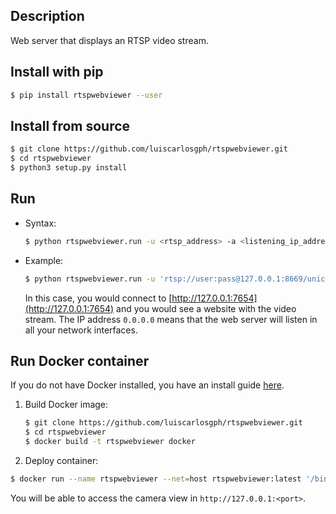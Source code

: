 Description
-----------

Web server that displays an RTSP video stream.

Install with pip
----------------

```bash
$ pip install rtspwebviewer --user
```

Install from source
-------------------

```bash
$ git clone https://github.com/luiscarlosgph/rtspwebviewer.git
$ cd rtspwebviewer
$ python3 setup.py install
```

Run 
---

* Syntax:
  ```bash
  $ python rtspwebviewer.run -u <rtsp_address> -a <listening_ip_address> -p <port> -t <web_title>
  ```

* Example:
  ```bash
  $ python rtspwebviewer.run -u 'rtsp://user:pass@127.0.0.1:8669/unicast' -a 0.0.0.0 -p 7654 -t 'RTSP Web Viewer'
  ```
  In this case, you would connect to [http://127.0.0.1:7654](http://127.0.0.1:7654) and you would see a website with the video stream. The IP address `0.0.0.0` means that the web server will listen in all your network interfaces.
  
 
Run Docker container
---------------------
If you do not have Docker installed, you have an install guide [here](https://github.com/luiscarlosgph/how-to/tree/main/docker).

1. Build Docker image:
   ```bash
   $ git clone https://github.com/luiscarlosgph/rtspwebviewer.git
   $ cd rtspwebviewer
   $ docker build -t rtspwebviewer docker
   ```

2. Deploy container:
  ```bash
  $ docker run --name rtspwebviewer --net=host rtspwebviewer:latest '/bin/zsh -c "source /root/.zshrc && python -m rtspwebviewer.run -u <rtsp_address> -a     <listening_ip_address> -p <port> -t <web_title>"'
  ```
You will be able to access the camera view in `http://127.0.0.1:<port>`.
